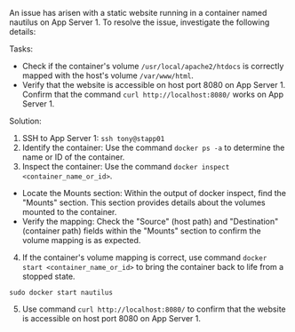 An issue has arisen with a static website running in a container named nautilus on App Server 1. To resolve the issue, investigate the following details:

Tasks:
- Check if the container's volume `/usr/local/apache2/htdocs` is correctly mapped with the host's volume `/var/www/html`.
- Verify that the website is accessible on host port 8080 on App Server 1. Confirm that the command `curl http://localhost:8080/` works on App Server 1.

Solution:
1. SSH to App Server 1: `ssh tony@stapp01`
2. Identify the container: Use the command `docker ps -a` to determine the name or ID of the container.
3. Inspect the container: Use the command `docker inspect <container_name_or_id>`.
- Locate the Mounts section: Within the output of docker inspect, find the "Mounts" section. This section provides details about the volumes mounted to the container.
- Verify the mapping: Check the "Source" (host path) and "Destination" (container path) fields within the "Mounts" section to confirm the volume mapping is as expected.
4. If the container's volume mapping is correct, use command `docker start <container_name_or_id>` to bring the container back to life from a stopped state.  
```
sudo docker start nautilus
```
5. Use command `curl http://localhost:8080/` to confirm that the website is accessible on host port 8080 on App Server 1.

